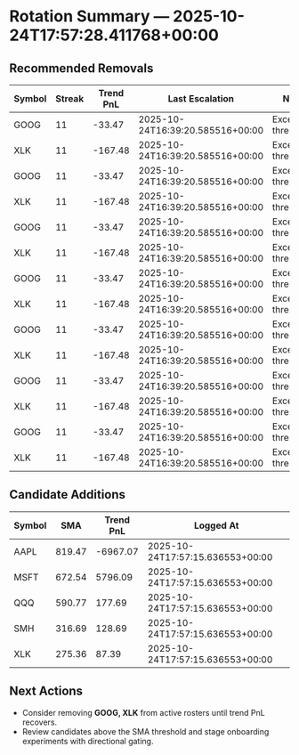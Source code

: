 # Rotation Summary — 2025-10-24T17:57:28.411768+00:00

## Recommended Removals

| Symbol | Streak | Trend PnL | Last Escalation | Note |
|--------|--------|-----------|-----------------|------|
| GOOG | 11 | -33.47 | 2025-10-24T16:39:20.585516+00:00 | Exceeded threshold |
| XLK | 11 | -167.48 | 2025-10-24T16:39:20.585516+00:00 | Exceeded threshold |
| GOOG | 11 | -33.47 | 2025-10-24T16:39:20.585516+00:00 | Exceeded threshold |
| XLK | 11 | -167.48 | 2025-10-24T16:39:20.585516+00:00 | Exceeded threshold |
| GOOG | 11 | -33.47 | 2025-10-24T16:39:20.585516+00:00 | Exceeded threshold |
| XLK | 11 | -167.48 | 2025-10-24T16:39:20.585516+00:00 | Exceeded threshold |
| GOOG | 11 | -33.47 | 2025-10-24T16:39:20.585516+00:00 | Exceeded threshold |
| XLK | 11 | -167.48 | 2025-10-24T16:39:20.585516+00:00 | Exceeded threshold |
| GOOG | 11 | -33.47 | 2025-10-24T16:39:20.585516+00:00 | Exceeded threshold |
| XLK | 11 | -167.48 | 2025-10-24T16:39:20.585516+00:00 | Exceeded threshold |
| GOOG | 11 | -33.47 | 2025-10-24T16:39:20.585516+00:00 | Exceeded threshold |
| XLK | 11 | -167.48 | 2025-10-24T16:39:20.585516+00:00 | Exceeded threshold |
| GOOG | 11 | -33.47 | 2025-10-24T16:39:20.585516+00:00 | Exceeded threshold |
| XLK | 11 | -167.48 | 2025-10-24T16:39:20.585516+00:00 | Exceeded threshold |

## Candidate Additions

| Symbol | SMA | Trend PnL | Logged At |
|--------|-----|-----------|-----------|
| AAPL | 819.47 | -6967.07 | 2025-10-24T17:57:15.636553+00:00 |
| MSFT | 672.54 | 5796.09 | 2025-10-24T17:57:15.636553+00:00 |
| QQQ | 590.77 | 177.69 | 2025-10-24T17:57:15.636553+00:00 |
| SMH | 316.69 | 128.69 | 2025-10-24T17:57:15.636553+00:00 |
| XLK | 275.36 | 87.39 | 2025-10-24T17:57:15.636553+00:00 |

## Next Actions

- Consider removing **GOOG, XLK** from active rosters until trend PnL recovers.
- Review candidates above the SMA threshold and stage onboarding experiments with directional gating.
